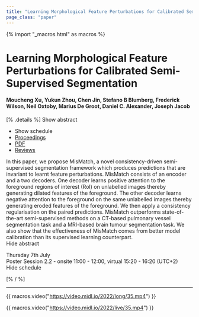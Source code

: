 ```yaml
---
title: "Learning Morphological Feature Perturbations for Calibrated Semi-Supervised Segmentation"
page_class: "paper"
---
```


{% import "_macros.html" as macros %}

# Learning Morphological Feature Perturbations for Calibrated Semi-Supervised Segmentation

#### Moucheng Xu, Yukun Zhou, Chen Jin, Stefano B Blumberg, Frederick Wilson, Neil Oxtoby, Marius De Groot, Daniel C. Alexander, Joseph Jacob

[% .details %]
<a class="toggle_visibility" data-selector=".abstract" data-level="3">Show abstract</a>
- <a class="toggle_visibility" data-selector=".schedule" data-level="3">Show schedule</a>
- <a href="">Proceedings</a>
- <a href="https://openreview.net/pdf?id=OL6tAasXCmi">PDF</a>
- <a href="https://openreview.net/forum?id=OL6tAasXCmi">Reviews</a>

<p>
    <span class="abstract">
        In this paper, we propose MisMatch, a novel consistency-driven semi-supervised segmentation framework which produces predictions that are invariant to learnt feature perturbations. MisMatch consists of an encoder and a two decoders. One decoder learns positive attention to the foreground regions of interest (RoI) on unlabelled images thereby generating dilated features of the foreground. The other decoder learns negative attention to the foreground on the same unlabelled images thereby generating eroded features of the foreground. We then apply a consistency regularisation on the paired predictions. MisMatch outperforms state-of-the-art semi-supervised methods on a CT-based pulmonary vessel segmentation task and a MRI-based brain tumour segmentation task. We also show that the effectiveness of MisMatch comes from better model calibration than its supervised learning counterpart. 
        <br>
        <span class="actions"><a class="toggle_visibility" data-level="2">Hide abstract</a></span>
    </span>
</p>

<p>
    <span class="schedule">
        Thursday 7th July<br>Poster Session 2.2 - onsite 11:00 - 12:00, virtual 15:20 - 16:20 (UTC+2)
        <br>
        <span class="actions"><a class="toggle_visibility" data-level="2">Hide schedule</a></span>
    </span>
</p>

[% / %]


---
{{ macros.video("https://video.midl.io/2022/long/35.mp4") }}

{{ macros.video("https://video.midl.io/2022/live/35.mp4") }}